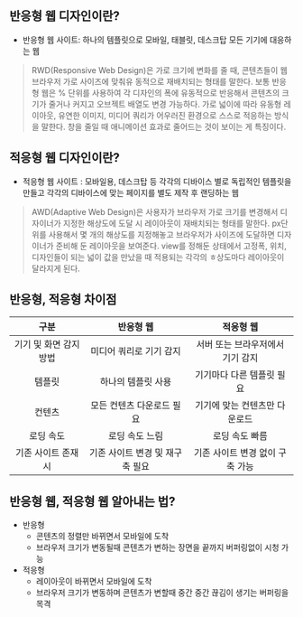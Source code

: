 ## 반응형 웹 디자인이란?

- 반응형 웹 사이트: 하나의 템플릿으로 모바일, 태블릿, 데스크탑 모든 기기에 대응하는 웹

> RWD(Responsive Web Design)은 가로 크기에 변화를 줄 때, 콘텐츠들이 웹 브라우저 가로 사이즈에 맞춰유 동적으로 재배치되는 형태를 말한다. 보통 반응형 웹은 % 단위를 사용하여 각 디자인의 폭에 유동적으로 반응해서 콘텐츠의 크기가 줄거나 커지고 오브젝트 배열도 변경 가능하다.
> 가로 넓이에 따라 유동형 레이아웃, 유연한 이미지, 미디어 쿼리가 어우러진 환경으로 스스로 적응하는 방식을 말한다.
> 창을 줄일 때 애니메이션 효과로 줄어드는 것이 보이는 게 특징이다.

## 적응형 웹 디자인이란?

- 적응형 웹 사이트 : 모바일용, 데스크탑 등 각각의 디바이스 별로 독립적인 템플릿을 만들고 각각의 디바이스에 맞는 페이지를 별도 제작 후 랜딩하는 웹

> AWD(Adaptive Web Design)은 사용자가 브라우저 가로 크기를 변경해서 디자이너가 지정한 해상도에 도달 시 레이아웃이 재배치되는 형태를 말한다. px단위를 사용해서 몇 개의 해상도를 지정해놓고 브라우저가 사이즈에 도달하면 디자이너가 준비해 둔 레이아웃을 보여준다.
> view를 정해둔 상태에서 고정폭, 위치, 디자인들이 되는 넓이 값을 만났을 때 적용되는 각각의 ㅎ상도마다 레이아웃이 달라지게 된다.

## 반응형, 적응형 차이점

|          구분          |            반응형 웹            |            적응형 웹             |
| :--------------------: | :-----------------------------: | :------------------------------: |
| 기기 및 화면 감지 방법 |     미디어 쿼리로 기기 감지     | 서버 또는 브라우저에서 기기 감지 |
|         템플릿         |       하나의 템플릿 사용        |    기기마다 다른 템플릿 필요     |
|         컨텐츠         |    모든 컨텐츠 다운로드 필요    |  기기에 맞는 컨텐츠만 다운로드   |
|       로딩 속도        |         로딩 속도 느림          |          로딩 속도 빠름          |
|  기존 사이트 존재 시   | 기존 사이트 변경 및 재구축 필요 | 기존 사이트 변경 없이 구축 가능  |

## 반응형 웹, 적응형 웹 알아내는 법?

- 반응형
  - 콘텐츠의 정렬만 바뀌면서 모바일에 도착
  - 브라우저 크기가 변동될때 콘텐츠가 변하는 장면을 끝까지 버퍼링없이 시청 가능
- 적응형
  - 레이아웃이 바뀌면서 모바일에 도착
  - 브라우저 크기가 변동하며 콘텐츠가 변할때 중간 중간 끊김이 생기는 버퍼링을 목격
